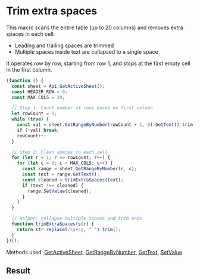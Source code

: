 # Trim extra spaces

This macro scans the entire table (up to 20 columns) and removes extra spaces in each cell:

- Leading and trailing spaces are trimmed
- Multiple spaces inside text are collapsed to a single space

It operates row by row, starting from row 1, and stops at the first empty cell in the first column.

```ts
(function () {
  const sheet = Api.GetActiveSheet();
  const HEADER_ROW = 0;
  const MAX_COLS = 20;

  // Step 1: Count number of rows based on first column
  let rowCount = 0;
  while (true) {
    const val = sheet.GetRangeByNumber(rowCount + 1, 0).GetText().trim();
    if (!val) break;
    rowCount++;
  }

  // Step 2: Clean spaces in each cell
  for (let r = 1; r <= rowCount; r++) {
    for (let c = 0; c < MAX_COLS; c++) {
      const range = sheet.GetRangeByNumber(r, c);
      const text = range.GetText();
      const cleaned = trimExtraSpaces(text);
      if (text !== cleaned) {
        range.SetValue(cleaned);
      }
    }
  }

  // Helper: collapse multiple spaces and trim ends
  function trimExtraSpaces(str) {
    return str.replace(/\s+/g, " ").trim();
  }
})();
```

Methods used: [GetActiveSheet](/docs/office-api/usage-api/spreadsheet-api/Api/Methods/GetActiveSheet.md), [GetRangeByNumber](/docs/office-api/usage-api/spreadsheet-api/ApiWorksheet/Methods/GetRangeByNumber.md), [GetText](/docs/office-api/usage-api/spreadsheet-api/ApiRange/Methods/GetText.md), [SetValue](/docs/office-api/usage-api/spreadsheet-api/ApiRange/Methods/SetValue.md)
 
## Result


